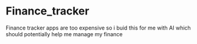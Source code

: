 # Finance_tracker
Finance tracker apps are too expensive so i buid this for me with AI which should potentially help me manage my finance
